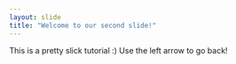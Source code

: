 ```yaml
---
layout: slide
title: "Welcome to our second slide!"
---
```

This is a pretty slick tutorial :)
Use the left arrow to go back!
